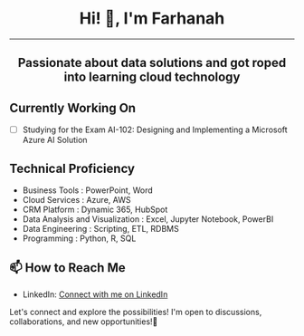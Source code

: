 <div align="center">

# Hi! 👋, I'm Farhanah

</div>

---

<div align="center">

## Passionate about data solutions and got roped into learning cloud technology

</div>

## Currently Working On

- [ ] Studying for the Exam AI-102: Designing and Implementing a Microsoft Azure AI Solution

## Technical Proficiency

- Business Tools : PowerPoint, Word
- Cloud Services : Azure, AWS
- CRM Platform : Dynamic 365, HubSpot
- Data Analysis and Visualization : Excel, Jupyter Notebook, PowerBI
- Data Engineering : Scripting, ETL, RDBMS
- Programming : Python, R, SQL

## 📫 How to Reach Me

- LinkedIn: [Connect with me on LinkedIn](https://www.linkedin.com/in/ifarhanah/)

Let's connect and explore the possibilities! I'm open to discussions, collaborations, and new opportunities!🚀
